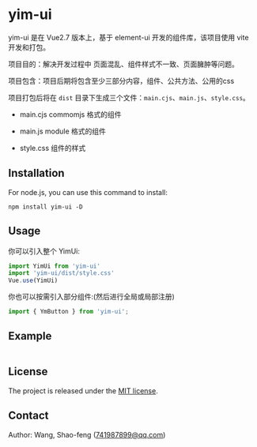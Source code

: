 # yim-ui

yim-ui 是在 Vue2.7 版本上，基于 element-ui 开发的组件库，该项目使用 vite 开发和打包。

项目目的：解决开发过程中 页面混乱、组件样式不一致、页面臃肿等问题。

项目包含：项目后期将包含至少三部分内容，组件、公共方法、公用的css

项目打包后将在 `dist` 目录下生成三个文件：`main.cjs`、`main.js`、`style.css`。

- main.cjs commomjs 格式的组件

- main.js module 格式的组件

- style.css 组件的样式

## Installation

For node.js, you can use this command to install:

    npm install yim-ui -D

## Usage

你可以引入整个 YimUi:

```JavaScript
import YimUi from 'yim-ui'
import 'yim-ui/dist/style.css'
Vue.use(YimUi)
```

你也可以按需引入部分组件:(然后进行全局或局部注册)

```JavaScript
import { YmButton } from 'yim-ui';
```

## Example

```JavaScript

```

## License

The project is released under the [MIT license](http://www.opensource.org/licenses/MIT).

## Contact

Author: Wang, Shao-feng (741987899@qq.com)
